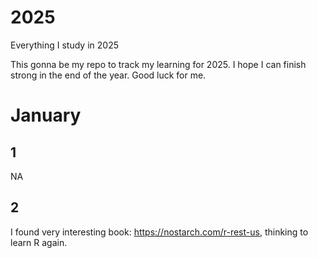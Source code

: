 # 2025
Everything I study in 2025

This gonna be my repo to track my learning for 2025. I hope I can finish strong in the end of the year.
Good luck for me.

# January
## 1
NA

## 2
I found very interesting book: https://nostarch.com/r-rest-us, thinking to learn R again.
